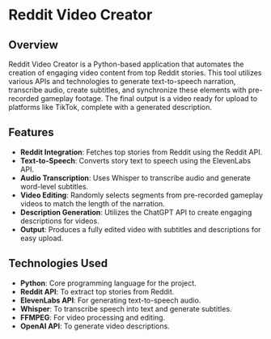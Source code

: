 # Reddit Video Creator

## Overview

Reddit Video Creator is a Python-based application that automates the creation of engaging video content from top Reddit stories. This tool utilizes various APIs and technologies to generate text-to-speech narration, transcribe audio, create subtitles, and synchronize these elements with pre-recorded gameplay footage. The final output is a video ready for upload to platforms like TikTok, complete with a generated description.

## Features

- **Reddit Integration**: Fetches top stories from Reddit using the Reddit API.
- **Text-to-Speech**: Converts story text to speech using the ElevenLabs API.
- **Audio Transcription**: Uses Whisper to transcribe audio and generate word-level subtitles.
- **Video Editing**: Randomly selects segments from pre-recorded gameplay videos to match the length of the narration.
- **Description Generation**: Utilizes the ChatGPT API to create engaging descriptions for videos.
- **Output**: Produces a fully edited video with subtitles and descriptions for easy upload.

## Technologies Used

- **Python**: Core programming language for the project.
- **Reddit API**: To extract top stories from Reddit.
- **ElevenLabs API**: For generating text-to-speech audio.
- **Whisper**: To transcribe speech into text and generate subtitles.
- **FFMPEG**: For video processing and editing.
- **OpenAI API**: To generate video descriptions.
